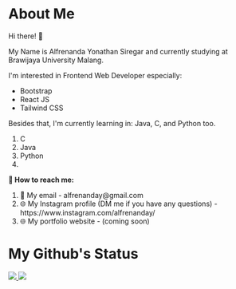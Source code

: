 <h1>About Me</h1>

<div id = "introduce-myself">
  <p>Hi there! 👋</p>
  <p> My Name is Alfrenanda Yonathan Siregar and currently studying at Brawijaya University Malang. </p>
  <p> I'm interested in Frontend Web Developer especially: </p>
  <ul>
   <li>Bootstrap</li>
   <li> React JS </li>
   <li> Tailwind CSS </li>
  </ul>
 <div>
   <p> Besides that, I'm currently learning in: Java, C, and Python too. </p>
   <ol>
    <li> C </li>
    <li> Java </li>
    <li> Python <li>
   </ol>
 </div>
<div>

<div id = "contact-me">
  <p style = "font-weight: bold">
    🔗 How to reach me:
  </p>
  <ol>
    <li> 📧 My email - alfrenanday@gmail.com </li>
    <li> 🌐 My Instagram profile (DM me if you have any questions) - https://www.instagram.com/alfrenanday/ </li>
    <li> 🌐 My portfolio website - (coming soon) </li>
  </ol>
</div>

 <h1>My Github's Status</h1>
<a href = "https://github.com/anuraghazra/github-readme-stats">
  <img src = "https://github-readme-stats.vercel.app/api?username=yonathansiregar&show_icons=true&theme=tokyonight&line_height=40px" />
</a>

<a href = "https://github.com/anuraghazra/github-readme-stats">
  <img src = "https://github-readme-stats.vercel.app/api/top-langs/?username=yonathansiregar&langs_count=5&theme=tokyonight" />
</a>
